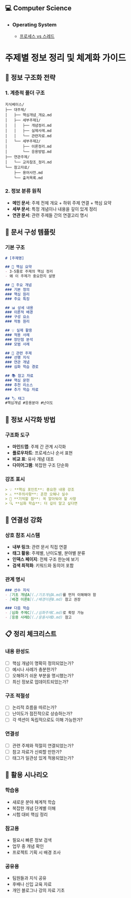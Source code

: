 ## 💻 Computer Science

- ### Operating System

  - [프로세스 vs 스레드](https://github.com/ghjk0498/ghjk0498.github.io/blob/main/tech-interview/Computer%20Science/Operating%20System/%ED%94%84%EB%A1%9C%EC%84%B8%EC%8A%A4%20vs%20%EC%8A%A4%EB%A0%88%EB%93%9C.md)

# 주제별 정보 정리 및 체계화 가이드

## 📂 정보 구조화 전략

### 1. 계층적 폴더 구조
```
지식베이스/
├── 대주제/
│   ├── 핵심개념_개요.md
│   ├── 세부주제1/
│   │   ├── 개념정리.md
│   │   ├── 실제사례.md
│   │   └── 관련자료.md
│   └── 세부주제2/
│       ├── 이론정리.md
│       └── 응용방법.md
├── 연관주제/
│   └── 교차참조_정리.md
└── 참고자료/
    ├── 용어사전.md
    └── 출처목록.md
```

### 2. 정보 분류 원칙
- **메인 문서**: 주제 전체 개요 + 하위 주제 연결 + 핵심 요약
- **세부 문서**: 특정 개념이나 내용을 깊이 있게 정리
- **연관 문서**: 관련 주제들 간의 연결고리 명시

## 📝 문서 구성 템플릿

### 기본 구조
```markdown
# [주제명]

## 📌 핵심 요약
- 3-5줄로 주제의 핵심 정리
- 왜 이 주제가 중요한지 설명

## 🎯 주요 개념
### 기본 정의
### 핵심 원리
### 주요 특징

## 📊 상세 내용
### 이론적 배경
### 구성 요소
### 작동 원리

## 💡 실제 활용
### 적용 사례
### 장단점 분석
### 모범 사례

## 🔗 관련 주제
### 선행 지식
### 연관 개념
### 심화 학습 경로

## 📚 참고 자료
### 핵심 문헌
### 추천 리소스
### 추가 학습 자료

## 🏷️ 태그
#핵심개념 #응용분야 #난이도
```

## 🎨 정보 시각화 방법

### 구조화 도구
- **마인드맵**: 주제 간 관계 시각화
- **플로우차트**: 프로세스나 순서 표현
- **비교 표**: 유사 개념 대조
- **다이어그램**: 복잡한 구조 단순화

### 강조 표시
```markdown
> 💡 **핵심 포인트**: 중요한 내용 강조
> ⚠️ **주의사항**: 흔한 오해나 실수
> 📌 **기억할 점**: 꼭 알아둬야 할 사항
> 🔍 **심화 학습**: 더 깊이 알고 싶다면
```

## 🔗 연결성 강화

### 상호 참조 시스템
- **내부 링크**: 관련 문서 직접 연결
- **태그 활용**: 주제별, 난이도별, 분야별 분류
- **인덱스 페이지**: 전체 구조 한눈에 보기
- **검색 최적화**: 키워드와 동의어 포함

### 관계 명시
```markdown
### 선수 지식
- [기초 개념A](./기초개념A.md)를 먼저 이해해야 함
- [배경 이론B](./배경이론B.md) 참고 권장

### 다음 학습
- [심화 주제C](./심화주제C.md)로 확장 가능
- [응용 사례D](./응용사례D.md) 참고
```

## 📋 정리 체크리스트

### 내용 완성도
- [ ] 핵심 개념이 명확히 정의되었는가?
- [ ] 예시나 사례가 충분한가?
- [ ] 오해하기 쉬운 부분을 명시했는가?
- [ ] 최신 정보로 업데이트되었는가?

### 구조 적절성
- [ ] 논리적 흐름을 따르는가?
- [ ] 난이도가 점진적으로 상승하는가?
- [ ] 각 섹션이 독립적으로도 이해 가능한가?

### 연결성
- [ ] 관련 주제와 적절히 연결되었는가?
- [ ] 참고 자료가 신뢰할 만한가?
- [ ] 태그가 일관성 있게 적용되었는가?

## 🎯 활용 시나리오

### 학습용
- 새로운 분야 체계적 학습
- 복잡한 개념 단계별 이해
- 시험 대비 핵심 정리

### 참고용
- 필요시 빠른 정보 검색
- 업무 중 개념 확인
- 프로젝트 기획 시 배경 조사

### 공유용
- 팀원들과 지식 공유
- 후배나 신입 교육 자료
- 개인 블로그나 강의 자료 기초
